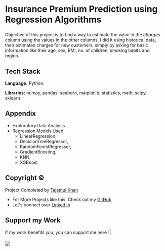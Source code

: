# Insurance Premium Prediction using Regression Algorithms

###

Objective of this project is to find a way to estimate the value in the *charges* column using the values in the other columns. I did it using historical data, then estimated charges for new customers, simply by asking for basic information like their age, sex, BMI, no. of children, smoking habits and region.

## Tech Stack

**Language:** Python.

**Libraries:** numpy, pandas, seaborn, matplotlib, statistics, math, scipy, sklearn.

## Appendix

* Exploratory Data Analysis
* Regression Models Used: 
    *  LinearRegression, 
    *  DecisionTreeRegressor, 
    *  RandomForestRegressor, 
    *  GradientBoosting, 
    *  KNN, 
    *  XGBoost

## Copyright ©

Project Completed by [Tajamul Khan](https://github.com/tajamulk2)
* For More Projects like this. Check out my [GitHub](https://github.com/tajamulk2)
* Let's connect over [Linked In](https://www.linkedin.com/in/tajamulk2/)

## Support my Work

If my work benefits you, you can support me here 👇 

<a href="https://www.buymeacoffee.com/tajamulk2"><img src="https://img.buymeacoffee.com/button-api/?text=Buy me a Coffee&emoji=&slug=tajamulk2&button_colour=ffdd00&font_colour=000000&font_family=Bree&outline_colour=000000&coffee_colour=ffffff" /></a>  


